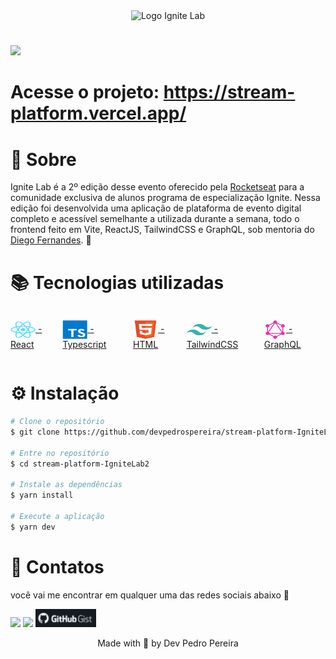 <div align=center>
  <img src="https://i.imgur.com/inPTUjV.png" alt="Logo Ignite Lab" width="400px">
</div>

#


<img src="https://i.imgur.com/rrFBkCu.png">

# Acesse o projeto: <a href="https://stream-platform.vercel.app/"> https://stream-platform.vercel.app/</a> <br/>

# 🧠 Sobre

Ignite Lab é a 2º edição desse evento oferecido pela [Rocketseat](https://rocketseat.com.br) para a comunidade exclusiva de alunos programa de especialização Ignite.
Nessa edição foi desenvolvida uma aplicação de plataforma de evento digital completo e acessível semelhante a utilizada durante a semana, todo o frontend feito em Vite, ReactJS, TailwindCSS e GraphQL, sob mentoria do [Diego Fernandes](https://github.com/diego3g). 🚀


# 📚 Tecnologias utilizadas

<div style="display: flex">
  
  <a href="https://reactjs.org/"><img align="center" alt="Hideki-React" height="30" width="40" src="https://raw.githubusercontent.com/devicons/devicon/master/icons/react/react-original.svg"> - React</a><br/>
  
  <a href="https://www.typescriptlang.org/"><img align="center" alt="Hideki-Ts" height="30" width="40" src="https://raw.githubusercontent.com/devicons/devicon/master/icons/typescript/typescript-plain.svg"> - Typescript</a><br/>
  
  <a href="https://reactjs.org/"><img align="center" alt="Hideki-HTML" height="30" width="40" src="https://raw.githubusercontent.com/devicons/devicon/master/icons/html5/html5-original.svg"> - HTML</a><br/>
  
  <a href="https://sass-lang.com/"><img align="center" alt="Hideki-Tailwind" height="30" width="40" src="https://raw.githubusercontent.com/devicons/devicon/1119b9f84c0290e0f0b38982099a2bd027a48bf1/icons/tailwindcss/tailwindcss-plain.svg"> - TailwindCSS</a><br/>
  
  <a href="https://nodejs.org/"><img align="center" alt="Hideki-Node" height="30" width="35" src="https://github.com/devicons/devicon/blob/master/icons/graphql/graphql-plain.svg"> - GraphQL</a><br/>
</div>
    
# ⚙️ Instalação

```bash
# Clone o repositório
$ git clone https://github.com/devpedrospereira/stream-platform-IgniteLab2.git

# Entre no repositório
$ cd stream-platform-IgniteLab2

# Instale as dependências
$ yarn install

# Execute a aplicação
$ yarn dev
```


# 🍻 Contatos

 você vai me encontrar em qualquer uma das redes sociais abaixo 🍻

<a href = "mailto: devpedropereira@gmail.com"><img src="https://img.shields.io/badge/-Gmail-%23EA4335?style=for-the-badge&logo=gmail&logoColor=white" target="_blank" margin-right="10px"></a>
<a href="https://www.linkedin.com/in/devpedrospereira/" target="_blank"><img src="https://img.shields.io/badge/-LinkedIn-%230077B5?style=for-the-badge&logo=linkedin&logoColor=white" target="_blank"></a>
<a href="https://github.com/devpedrospereira" target="_blank"><img src="https://github.com/Alexandrehideki13/Alexandrehideki13/blob/main/GistGithub.jpeg" height=29 target="_blank"></a>

<p align="center">Made with 💜 by Dev Pedro Pereira</p>

